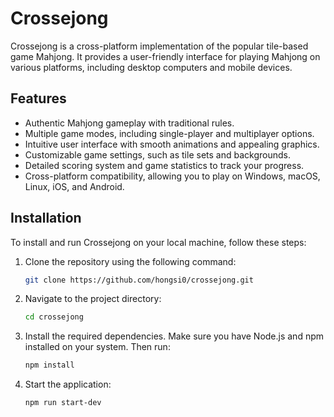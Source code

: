 # Crossejong

Crossejong is a cross-platform implementation of the popular tile-based game Mahjong. It provides a user-friendly interface for playing Mahjong on various platforms, including desktop computers and mobile devices.

## Features

- Authentic Mahjong gameplay with traditional rules.
- Multiple game modes, including single-player and multiplayer options.
- Intuitive user interface with smooth animations and appealing graphics.
- Customizable game settings, such as tile sets and backgrounds.
- Detailed scoring system and game statistics to track your progress.
- Cross-platform compatibility, allowing you to play on Windows, macOS, Linux, iOS, and Android.

## Installation

To install and run Crossejong on your local machine, follow these steps:

1. Clone the repository using the following command:
    ```bash
    git clone https://github.com/hongsi0/crossejong.git
    ```
2. Navigate to the project directory:
    ```bash
    cd crossejong
    ```
3. Install the required dependencies. Make sure you have Node.js and npm installed on your system. Then run:
    ```bash
    npm install
    ```
4. Start the application:
    ```bash
    npm run start-dev
    ```

